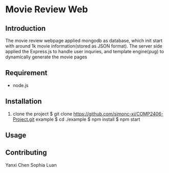 # Movie Review Web


## Introduction
The movie review webpage applied mongodb as database, which init start with around 1k movie information(stored as JSON format). 
The server side applied the Express.js to handle user inquries, and template engine(pug) to dynamically generate the movie pages


## Requirement
- node.js

## Installation
1. clone the project
$ git clone https://github.com/simonc-xi/COMP2406-Project.git example
$ cd ./example
$ npm install
$ npm start

## Usage


## Contributing
Yanxi Chen
Sophia Luan

